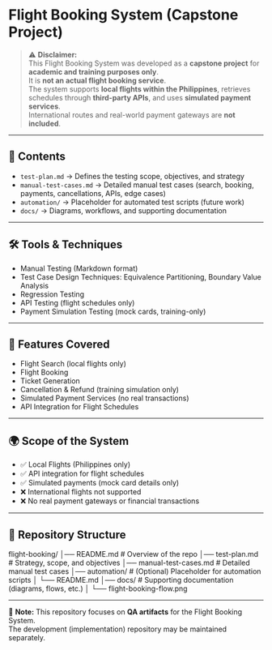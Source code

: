 # Flight Booking System (Capstone Project)

> ⚠️ **Disclaimer:**  
> This Flight Booking System was developed as a **capstone project** for **academic and training purposes only**.  
> It is **not an actual flight booking service**.  
> The system supports **local flights within the Philippines**, retrieves schedules through **third-party APIs**, and uses **simulated payment services**.  
> International routes and real-world payment gateways are **not included**.

---

## 📌 Contents
- `test-plan.md` → Defines the testing scope, objectives, and strategy  
- `manual-test-cases.md` → Detailed manual test cases (search, booking, payments, cancellations, APIs, edge cases)  
- `automation/` → Placeholder for automated test scripts (future work)  
- `docs/` → Diagrams, workflows, and supporting documentation  

---

## 🛠 Tools & Techniques
- Manual Testing (Markdown format)  
- Test Case Design Techniques: Equivalence Partitioning, Boundary Value Analysis  
- Regression Testing  
- API Testing (flight schedules only)  
- Payment Simulation Testing (mock cards, training-only)  

---

## 🚀 Features Covered
- Flight Search (local flights only)  
- Flight Booking  
- Ticket Generation  
- Cancellation & Refund (training simulation only)  
- Simulated Payment Services (no real transactions)  
- API Integration for Flight Schedules  

---

## 🌍 Scope of the System
- ✅ Local Flights (Philippines only)  
- ✅ API integration for flight schedules  
- ✅ Simulated payments (mock card details only)  
- ❌ International flights not supported  
- ❌ No real payment gateways or financial transactions  

---

## 📂 Repository Structure
flight-booking/ │── README.md                # Overview of the repo │── test-plan.md             # Strategy, scope, and objectives │── manual-test-cases.md     # Detailed manual test cases │── automation/              # (Optional) Placeholder for automation scripts │   └── README.md │── docs/                    # Supporting documentation (diagrams, flows, etc.) │   └── flight-booking-flow.png

---

📌 **Note:** This repository focuses on **QA artifacts** for the Flight Booking System.  
The development (implementation) repository may be maintained separately.
